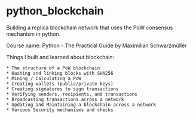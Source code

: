 # python_blockchain
 
 Building a replica blockchain network that uses the PoW consensus mechanism in python.

 Course name:
    Python - The Practical Guide by Maximilian Schwarzmüller
 
 Things I built and learned about blockchain:
 
    * The structure of a PoW blockchain
    * Hashing and linking blocks with SHA256
    * Mining / Calculating a PoW
    * Creating wallets (public/private keys)
    * Creating signatures to sign transactions
    * Verifying senders, recipients, and transactions
    * Broadcasting transactions across a network
    * Updating and Maintaining a blockchain across a network
    * Various Security mechanisms and checks
